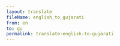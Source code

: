 ```yaml
--- 
layout: translate 
fileName: english_to_gujarati
from: en
to: gu 
permalink: translate-english-to-gujarati
---
```

